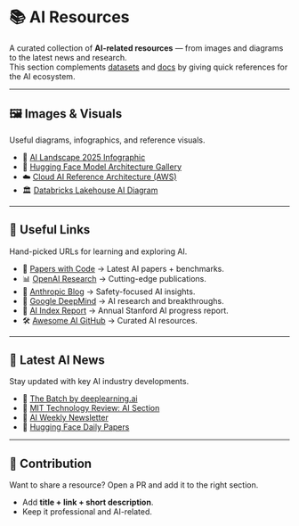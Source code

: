 # 📚 AI Resources

A curated collection of **AI-related resources** — from images and diagrams to the latest news and research.  
This section complements [datasets](../datasets/README.md) and [docs](../docs/README.md) by giving quick references for the AI ecosystem.  

---

## 🖼️ Images & Visuals
Useful diagrams, infographics, and reference visuals.

- 🧩 [AI Landscape 2025 Infographic](https://landscape.ai/)  
- 🔗 [Hugging Face Model Architecture Gallery](https://huggingface.co/models)  
- ☁️ [Cloud AI Reference Architecture (AWS)](https://aws.amazon.com/machine-learning/)  
- 🏛️ [Databricks Lakehouse AI Diagram](https://www.databricks.com/product/machine-learning)  

---

## 🔗 Useful Links
Hand-picked URLs for learning and exploring AI.

- 📘 [Papers with Code](https://paperswithcode.com/) → Latest AI papers + benchmarks.  
- 📊 [OpenAI Research](https://openai.com/research) → Cutting-edge publications.  
- 🤝 [Anthropic Blog](https://www.anthropic.com/news) → Safety-focused AI insights.  
- 🧠 [Google DeepMind](https://deepmind.google/discover/blog) → AI research and breakthroughs.  
- 🔎 [AI Index Report](https://aiindex.stanford.edu/) → Annual Stanford AI progress report.  
- 🛠️ [Awesome AI GitHub](https://github.com/owainlewis/awesome-artificial-intelligence) → Curated AI resources.  

---

## 📰 Latest AI News
Stay updated with key AI industry developments.

- 📰 [The Batch by deeplearning.ai](https://www.deeplearning.ai/the-batch/)  
- 🚀 [MIT Technology Review: AI Section](https://www.technologyreview.com/topic/artificial-intelligence/)  
- 📡 [AI Weekly Newsletter](https://aiweekly.co/)  
- 🔔 [Hugging Face Daily Papers](https://huggingface.co/papers)  

---

## 📌 Contribution
Want to share a resource? Open a PR and add it to the right section.  
- Add **title + link + short description**.  
- Keep it professional and AI-related.  

